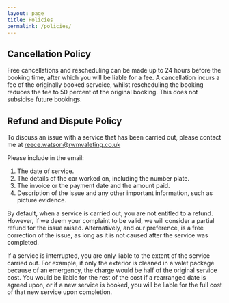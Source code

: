 ```yaml
---
layout: page
title: Policies
permalink: /policies/
---
```


## Cancellation Policy

Free cancellations and rescheduling can be made up to 24 hours before the booking time, after which you will be liable for a fee. A cancellation incurs a fee of the originally booked servcice, whilst rescheduling the booking reduces the fee to 50 percent of the original booking. This does not subsidise future bookings.

## Refund and Dispute Policy

To discuss an issue with a service that has been carried out, please contact me at reece.watson@rwmvaleting.co.uk

Please include in the email:  
1. The date of service.
1. The details of the car worked on, including the number plate.
1. The invoice or the payment date and the amount paid.
1. Description of the issue and any other important information, such as picture evidence.

By default, when a service is carried out, you are not entitled to a refund. However, if we deem your complaint to be valid, we will consider a partial refund for the issue raised. Alternatively, and our preference, is a free correction of the issue, as long as it is not caused after the service was completed. 

If a service is interrupted, you are only liable to the extent of the service carried out. For example, if only the exterior is cleaned in a valet package because of an emergency, the charge would be half of the original service cost. You would be liable for the rest of the cost if a rearranged date is agreed upon, or if a new service is booked, you will be liable for the full cost of that new service upon completion.